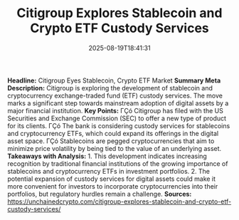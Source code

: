 ﻿---
title: "Citigroup Explores Stablecoin and Crypto ETF Custody Services"
date: "2025-08-19T18:41:31"
category: "Markets"
summary: ""
slug: "citigroup explores stablecoin and crypto etf custody service"
source_urls:
  - "https://unchainedcrypto.com/citigroup-explores-stablecoin-and-crypto-etf-custody-services/"
seo:
  title: "Citigroup Explores Stablecoin and Crypto ETF Custody Services | Hash n Hedge"
  description: ""
  keywords: ["news", "markets", "brief"]
---
**Headline:**  Citigroup Eyes Stablecoin, Crypto ETF Market  **Summary Meta Description:** Citigroup is exploring the development of stablecoin and cryptocurrency exchange-traded fund (ETF) custody services. The move marks a significant step towards mainstream adoption of digital assets by a major financial institution.  **Key Points:**  ΓÇó Citigroup has filed with the US Securities and Exchange Commission (SEC) to offer a new type of product for its clients. ΓÇó The bank is considering custody services for stablecoins and cryptocurrency ETFs, which could expand its offerings in the digital asset space. ΓÇó Stablecoins are pegged cryptocurrencies that aim to minimize price volatility by being tied to the value of an underlying asset.  **Takeaways with Analysis:**  1. This development indicates increasing recognition by traditional financial institutions of the growing importance of stablecoins and cryptocurrency ETFs in investment portfolios. 2. The potential expansion of custody services for digital assets could make it more convenient for investors to incorporate cryptocurrencies into their portfolios, but regulatory hurdles remain a challenge.  **Sources:**  https://unchainedcrypto.com/citigroup-explores-stablecoin-and-crypto-etf-custody-services/ 
